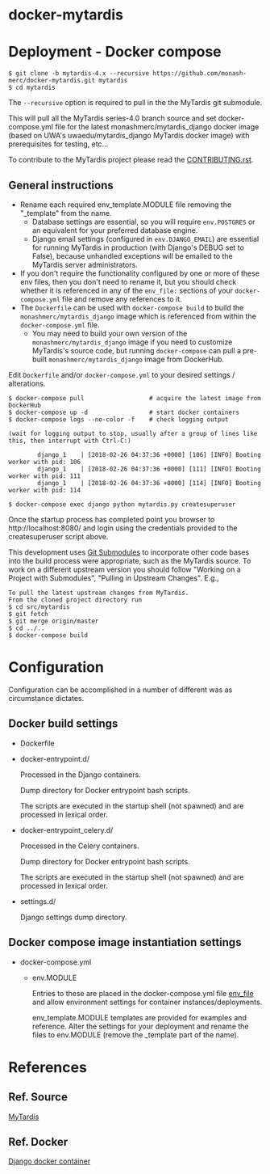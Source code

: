 # docker-mytardis

# Deployment - Docker compose

```
$ git clone -b mytardis-4.x --recursive https://github.com/monash-merc/docker-mytardis.git mytardis
$ cd mytardis
```

The `--recursive` option is required to pull in the the MyTardis git submodule.

This will pull all the MyTardis series-4.0 branch source and set docker-compose.yml file for the latest monashmerc/mytardis\_django docker image (based on UWA's uwaedu/mytardis\_django MyTardis docker image) with prerequisites for testing, etc...

To contribute to the MyTardis project please read the [CONTRIBUTING.rst](https://github.com/mytardis/mytardis/blob/master/CONTRIBUTING.rst).

## General instructions

* Rename each required env\_template.MODULE file removing the "\_template" from the name.
  * Database settings are essential, so you will require `env.POSTGRES` or an equivalent
    for your preferred database engine.
  * Django email settings (configured in `env.DJANGO_EMAIL`) are essential for running MyTardis
    in production (with Django's DEBUG set to False), because unhandled exceptions will be
    emailed to the MyTardis server administrators.
* If you don't require the functionality configured by one or more of these env files, then you
    don't need to rename it, but you should check whether it is referenced in any of the
    `env_file:` sections of your `docker-compose.yml` file and remove any references to it.
* The `Dockerfile` can be used with `docker-compose build` to build the
    `monashmerc/mytardis_django` image which is referenced from within the `docker-compose.yml`
     file.
    * You may need to build your own version of the `monashmerc/mytardis_django` image if
      you need to customize MyTardis's source code, but running `docker-compose` can pull
      a pre-built `monashmerc/mytardis_django` image from DockerHub.

Edit `Dockerfile` and/or `docker-compose.yml` to your desired settings / alterations.

```
$ docker-compose pull                  # acquire the latest image from DockerHub
$ docker-compose up -d                 # start docker containers
$ docker-compose logs --no-color -f    # check logging output

(wait for logging output to stop, usually after a group of lines like this, then interrupt with Ctrl-C:)

        django_1    | [2018-02-26 04:37:36 +0000] [106] [INFO] Booting worker with pid: 106
        django_1    | [2018-02-26 04:37:36 +0000] [111] [INFO] Booting worker with pid: 111
        django_1    | [2018-02-26 04:37:36 +0000] [114] [INFO] Booting worker with pid: 114

$ docker-compose exec django python mytardis.py createsuperuser
```

Once the startup process has completed point you browser to http://localhost:8080/ and login
using the credentials provided to the createsuperuser script above.

This development uses [Git Submodules](https://git-scm.com/book/en/v2/Git-Tools-Submodules) to incorporate other code bases into the build process were appropriate, such as the MyTardis source. To work on a different upstream version you should follow "Working on a Project with Submodules", "Pulling in Upstream Changes". E.g.,

```
To pull the latest upstream changes from MyTardis.
From the cloned project directory run
$ cd src/mytardis
$ git fetch
$ git merge origin/master
$ cd ../..
$ docker-compose build
```

# Configuration

Configuration can be accomplished in a number of different was as circumstance dictates.

## Docker build settings

* Dockerfile
* docker-entrypoint.d/

  Processed in the Django containers.

  Dump directory for Docker entrypoint bash scripts.

  The scripts are executed in the startup shell (not spawned) and are processed in lexical order.

* docker-entrypoint\_celery.d/

  Processed in the Celery containers.

  Dump directory for Docker entrypoint bash scripts.

  The scripts are executed in the startup shell (not spawned) and are processed in lexical order.

* settings.d/

  Django settings dump directory.

## Docker compose image instantiation settings

* docker-compose.yml
  * env.MODULE

    Entries to these are placed in the docker-compose.yml file [env_file](https://docs.docker.com/compose/environment-variables/#the-env_file-configuration-option) and allow environment settings for container instances/deployments.

    env_template.MODULE templates are provided for examples and reference. Alter the settings for your deployment and rename the files to env.MODULE (remove the _template part of the name).

# References

## Ref. Source

[MyTardis](https://github.com/mytardis/mytardis)

## Ref. Docker

[Django docker container](https://github.com/GoHiTech/docker-django)

